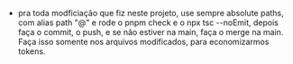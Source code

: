 - pra toda modficiação que fiz neste projeto, use sempre absolute paths, com alias path "@" e rode o pnpm check e o npx tsc --noEmit, depois faça o commit, o push, e se não estiver na main, faça o merge na main. Faça isso somente nos arquivos modificados, para economizarmos tokens.